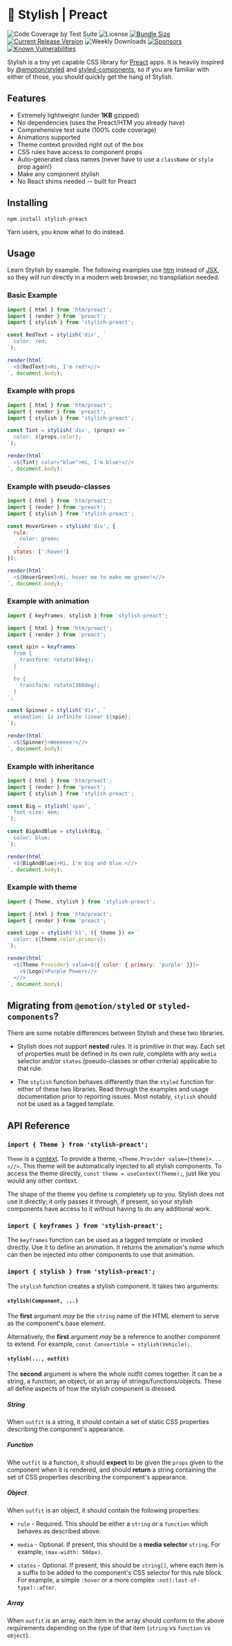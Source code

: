 # 🎩 Stylish | Preact

![Code Coverage by Test Suite][coverage]
![License][license]
[![Bundle Size][footprint]][bundlephobia]
[![Current Release Version][version]][npm]
![Weekly Downloads][downloads]
[![Sponsors][sponsors]][become-a-sponsor]
[![Known Vulnerabilities][vulnerabilities-badge]][vulnerabilities]

Stylish is a tiny yet capable CSS library for [Preact][4] apps. It is heavily
inspired by [@emotion/styled][1] and [styled-components][2], so if you are
familiar with either of those, you should quickly get the hang of Stylish.

## Features

 * Extremely lightweight (under **1KB** gzipped)
 * No dependencies (uses the Preact/HTM you already have)
 * Comprehensive test suite (100% code coverage)
 * Animations supported
 * Theme context provided right out of the box
 * CSS rules have access to component props
 * Auto-generated class names (never have to use a `className` or `style` prop again!)
 * Make any component stylish
 * No React shims needed -- built for Preact

## Installing

```
npm install stylish-preact
```

Yarn users, you know what to do instead.

## Usage

Learn Stylish by example. The following examples use [htm][5] instead of
[JSX][6], so they will run directly in a modern web browser, no transpilation
needed.

### Basic Example

```javascript
import { html } from 'htm/preact';
import { render } from 'preact';
import { stylish } from 'stylish-preact';

const RedText = stylish('div', `
  color: red;
`);

render(html`
  <${RedText}>Hi, I'm red!<//>
`, document.body);
```

### Example with props

```javascript
import { html } from 'htm/preact';
import { render } from 'preact';
import { stylish } from 'stylish-preact';

const Tint = stylish('div', (props) => `
  color: ${props.color};
`);

render(html`
  <${Tint} color="blue">Hi, I'm blue!<//>
`, document.body);
```

### Example with pseudo-classes

```javascript
import { html } from 'htm/preact';
import { render } from 'preact';
import { stylish } from 'stylish-preact';

const HoverGreen = stylish('div', {
  rule: `
    color: green;
  `,
  states: [':hover']
});

render(html`
  <${HoverGreen}>Hi, hover me to make me green!<//>
`, document.body);
```

### Example with animation

```javascript
import { keyframes, stylish } from 'stylish-preact';

import { html } from 'htm/preact';
import { render } from 'preact';

const spin = keyframes`
  from {
    transform: rotate(0deg);
  }

  to {
    transform: rotate(360deg);
  }
`;

const Spinner = stylish('div', `
  animation: 1s infinite linear ${spin};
`);

render(html`
  <${Spinner}>Weeeeee!<//>
`, document.body);
```

### Example with inheritance

```javascript
import { html } from 'htm/preact';
import { render } from 'preact';
import { stylish } from 'stylish-preact';

const Big = stylish('span', `
  font-size: 4em;
`);

const BigAndBlue = stylish(Big, `
  color: blue;
`);

render(html`
  <${BigAndBlue}>Hi, I'm big and blue.<//>
`, document.body);
```

### Example with theme

```javascript
import { Theme, stylish } from 'stylish-preact';

import { html } from 'htm/preact';
import { render } from 'preact';

const Logo = stylish('h1', ({ theme }) => `
  color: ${theme.color.primary};
`);

render(html`
  <${Theme.Provider} value=${{ color: { primary: 'purple' }}}>
    <${Logo}>Purple Power<//>
  <//>
`, document.body);
```

## Migrating from `@emotion/styled` or `styled-components`?

There are some notable differences between Stylish and these two libraries.

 * Stylish does not support **nested** rules. It is primitive in that way.
   Each set of properties must be defined in its own *rule*, complete with
   any `media` selector and/or `states` (pseudo-classes or other criteria)
   applicable to that rule.

 * The `stylish` function behaves differently than the `styled` function
   for either of these two libraries. Read through the examples and usage
   documentation prior to reporting issues. Most notably, `stylish` should
   not be used as a tagged template.

## API Reference

### `import { Theme } from 'stylish-preact';`

`Theme` is a [context][3]. To provide a theme, `<Theme.Provider value={theme}>...<//>`.
This theme will be automatically injected to all stylish components. To access
the theme directly, `const theme = useContext(Theme);`, just like you would any
other context.

The shape of the theme you define is completely up to you. Stylish does not use
it directly; it only passes it through, if present, so your stylish components
have access to it without having to do any additional work.

### `import { keyframes } from 'stylish-preact';`

The `keyframes` function can be used as a tagged template or invoked directly.
Use it to define an animation. It returns the animation's *name* which can then
be injected into other components to use that animation.

### `import { stylish } from 'stylish-preact';`

The `stylish` function creates a stylish component. It takes two arguments:

#### `stylish(Component, ...)`

The **first** argument *may* be the `string` name of the HTML element to
serve as the component's base element.

Alternatively, the **first** argument *may* be a reference to another
component to extend. For example, `const Convertible = stylish(Vehicle);`.

#### `stylish(..., outfit)`

The **second** argument is where the whole outfit comes together. It can be a
string, a function, an object, or an array of strings/functions/objects. These all define
aspects of how the stylish component is dressed.

##### String

When `outfit` is a string, it should contain a set of static CSS properties
describing the component's appearance.

##### Function

Whe `outfit` is a function, it should **expect** to be given the `props` given
to the component when it is rendered, and should **return** a string containing
the set of CSS properties describing the component's appearance.

##### Object

When `outfit` is an object, it should contain the following properties:

 * `rule` - Required. This should be either a `string` or a `function` which
   behaves as described above.

 * `media` - Optional. If present, this should be a **media selector** `string`.
   For example, `(max-width: 500px)`.

 * `states` - Optional. If present, this should be `string[]`, where each item
   is a suffix to be added to the component's CSS selector for this rule block.
   For example, a simple `:hover` or a more complex `:not(:last-of-type)::after`.

##### Array

When `outfit` is an array, each item in the array should conform to the above
requirements depending on the type of that item (`string` vs `function` vs
`object`).

[1]: https://emotion.sh/docs/styled
[2]: https://styled-components.com/
[3]: https://preactjs.com/guide/v10/context/
[4]: https://preactjs.com/
[5]: https://github.com/developit/htm
[6]: https://reactjs.org/docs/introducing-jsx.html
[coverage]: https://img.shields.io/badge/coverage-100%25-success
[license]: https://img.shields.io/npm/l/stylish-preact
[footprint]: https://img.shields.io/bundlephobia/minzip/stylish-preact
[version]: https://img.shields.io/npm/v/stylish-preact
[downloads]: https://img.shields.io/npm/dw/stylish-preact
[sponsors]: https://img.shields.io/github/sponsors/canterberry
[become-a-sponsor]: https://github.com/sponsors/canterberry
[npm]: https://npmjs.com/package/stylish-preact
[bundlephobia]: https://bundlephobia.com/package/stylish-preact
[vulnerabilities-badge]: https://snyk.io/test/npm/stylish-preact/badge.svg
[vulnerabilities]: https://snyk.io/test/npm/stylish-preact
